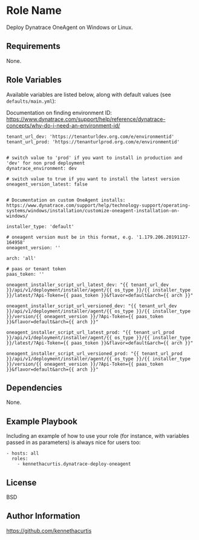 Role Name
=========

Deploy Dynatrace OneAgent on Windows or Linux.

Requirements
------------

None.

Role Variables
--------------

Available variables are listed below, along with default values (see `defaults/main.yml`):

Documentation on finding environment ID: https://www.dynatrace.com/support/help/reference/dynatrace-concepts/why-do-i-need-an-environment-id/

    tenant_url_dev: 'https://tenanturldev.org.com/e/environmentid'
    tenant_url_prod: 'https://tenanturlprod.org.com/e/environmentid'


    # switch value to 'prod' if you want to install in production and 'dev' for non prod deployment
    dynatrace_environment: dev

    # switch value to true if you want to install the latest version
    oneagent_version_latest: false


    # Documentation on custom OneAgent installs: https://www.dynatrace.com/support/help/technology-support/operating-systems/windows/installation/customize-oneagent-installation-on-windows/

    installer_type: 'default'

    # oneagent version must be in this format, e.g. '1.179.206.20191127-164958'
    oneagent_version: ''

    arch: 'all'

    # paas or tenant token
    paas_token: ''

    oneagent_installer_script_url_latest_dev: "{{ tenant_url_dev }}/api/v1/deployment/installer/agent/{{ os_type }}/{{ installer_type }}/latest/?Api-Token={{ paas_token }}&flavor=default&arch={{ arch }}"

    oneagent_installer_script_url_versioned_dev: "{{ tenant_url_dev }}/api/v1/deployment/installer/agent/{{ os_type }}/{{ installer_type }}/version/{{ oneagent_version }}/?Api-Token={{ paas_token }}&flavor=default&arch={{ arch }}"

    oneagent_installer_script_url_latest_prod: "{{ tenant_url_prod }}/api/v1/deployment/installer/agent/{{ os_type }}/{{ installer_type }}/latest/?Api-Token={{ paas_token }}&flavor=default&arch={{ arch }}"

    oneagent_installer_script_url_versioned_prod: "{{ tenant_url_prod }}/api/v1/deployment/installer/agent/{{ os_type }}/{{ installer_type }}/version/{{ oneagent_version }}/?Api-Token={{ paas_token }}&flavor=default&arch={{ arch }}"



Dependencies
------------

None.

Example Playbook
----------------

Including an example of how to use your role (for instance, with variables passed in as parameters) is always nice for users too:

    - hosts: all
      roles:
        - kennethacurtis.dynatrace-deploy-oneagent

License
-------

BSD

Author Information
------------------

https://github.com/kennethacurtis
